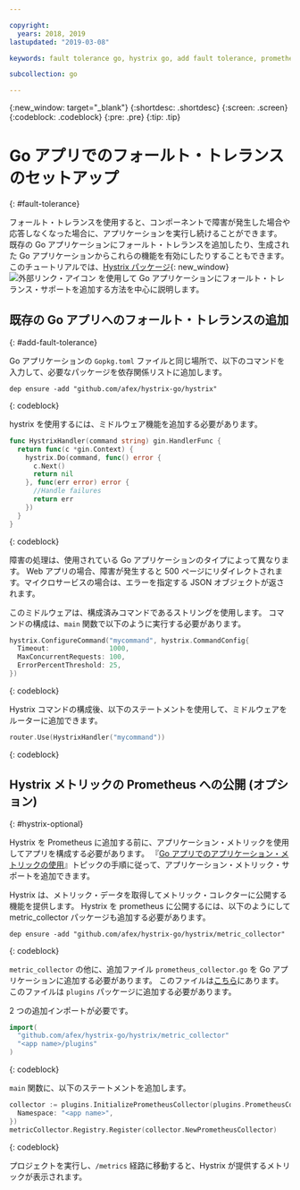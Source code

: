 ```yaml
---

copyright:
  years: 2018, 2019
lastupdated: "2019-03-08"

keywords: fault tolerance go, hystrix go, add fault tolerance, prometheus go, debug go apps

subcollection: go

---
```


{:new_window: target="_blank"}
{:shortdesc: .shortdesc}
{:screen: .screen}
{:codeblock: .codeblock}
{:pre: .pre}
{:tip: .tip}

# Go アプリでのフォールト・トレランスのセットアップ
{: #fault-tolerance}

フォールト・トレランスを使用すると、コンポーネントで障害が発生した場合や応答しなくなった場合に、アプリケーションを実行し続けることができます。 既存の Go アプリケーションにフォールト・トレランスを追加したり、生成された Go アプリケーションからこれらの機能を有効にしたりすることもできます。 このチュートリアルでは、[Hystrix パッケージ](https://godoc.org/github.com/afex/hystrix-go/hystrix){: new_window} ![外部リンク・アイコン](../icons/launch-glyph.svg "外部リンク・アイコン") を使用して Go アプリケーションにフォールト・トレランス・サポートを追加する方法を中心に説明します。

## 既存の Go アプリへのフォールト・トレランスの追加
{: #add-fault-tolerance}

Go アプリケーションの `Gopkg.toml` ファイルと同じ場所で、以下のコマンドを入力して、必要なパッケージを依存関係リストに追加します。
```
dep ensure -add "github.com/afex/hystrix-go/hystrix"
```
{: codeblock}

hystrix を使用するには、ミドルウェア機能を追加する必要があります。
```go
func HystrixHandler(command string) gin.HandlerFunc {
  return func(c *gin.Context) {
    hystrix.Do(command, func() error {
      c.Next()
      return nil
    }, func(err error) error {
      //Handle failures
      return err
    })
  }
}
``` 
{: codeblock}

障害の処理は、使用されている Go アプリケーションのタイプによって異なります。 Web アプリの場合、障害が発生すると 500 ページにリダイレクトされます。マイクロサービスの場合は、エラーを指定する JSON オブジェクトが返されます。

このミドルウェアは、構成済みコマンドであるストリングを使用します。 コマンドの構成は、`main` 関数で以下のように実行する必要があります。
```go
hystrix.ConfigureCommand("mycommand", hystrix.CommandConfig{
  Timeout:               1000,
  MaxConcurrentRequests: 100,
  ErrorPercentThreshold: 25,
})
```
{: codeblock}

Hystrix コマンドの構成後、以下のステートメントを使用して、ミドルウェアをルーターに追加できます。
```go
router.Use(HystrixHandler("mycommand"))
```
{: codeblock}

## Hystrix メトリックの Prometheus への公開 (オプション)
{: #hystrix-optional}

Hystrix を Prometheus に追加する前に、アプリケーション・メトリックを使用してアプリを構成する必要があります。 『[Go アプリでのアプリケーション・メトリックの使用](/docs/go/appmetrics.html)』トピックの手順に従って、アプリケーション・メトリック・サポートを追加できます。

Hystrix は、メトリック・データを取得してメトリック・コレクターに公開する機能を提供します。 Hystrix を prometheus に公開するには、以下のようにして metric_collector パッケージも追加する必要があります。
```
dep ensure -add "github.com/afex/hystrix-go/hystrix/metric_collector"
```
{: codeblock}

`metric_collector` の他に、追加ファイル `prometheus_collector.go` を Go アプリケーションに追加する必要があります。 このファイルは[こちら](https://github.com/ibm-developer/generator-ibm-core-golang-gin/blob/develop/generators/app/templates/plugins/prometheus_collector.go)にあります。 このファイルは `plugins` パッケージに追加する必要があります。

2 つの追加インポートが必要です。
```go
import(
  "github.com/afex/hystrix-go/hystrix/metric_collector"
  "<app name>/plugins"
)
```
{: codeblock}

`main` 関数に、以下のステートメントを追加します。
```go
collector := plugins.InitializePrometheusCollector(plugins.PrometheusCollectorConfig{
  Namespace: "<app name>",
})
metricCollector.Registry.Register(collector.NewPrometheusCollector)
```
{: codeblock}

プロジェクトを実行し、`/metrics` 経路に移動すると、Hystrix が提供するメトリックが表示されます。
